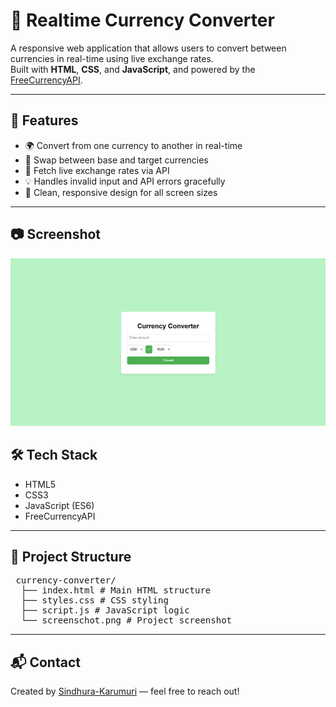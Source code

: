 # 💱 Realtime Currency Converter

A responsive web application that allows users to convert between currencies in real-time using live exchange rates.  
Built with **HTML**, **CSS**, and **JavaScript**, and powered by the [FreeCurrencyAPI](https://freecurrencyapi.com/).

---

## 🚀 Features

- 🌍 Convert from one currency to another in real-time  
- 🔁 Swap between base and target currencies  
- 🔄 Fetch live exchange rates via API  
- 💡 Handles invalid input and API errors gracefully  
- 📱 Clean, responsive design for all screen sizes  

---

## 📷 Screenshot

![Currency Converter Screenshot](screenshot.png)


## 🛠️ Tech Stack

- HTML5  
- CSS3  
- JavaScript (ES6)  
- FreeCurrencyAPI  

---

## 📁 Project Structure

<pre> currency-converter/
  ├── index.html # Main HTML structure
  ├── styles.css # CSS styling
  ├── script.js # JavaScript logic
  └── screenschot.png # Project screenshot  </pre>
---

## 📬 Contact

Created by [Sindhura-Karumuri](https://github.com/Sindhura-Karumuri) — feel free to reach out!
